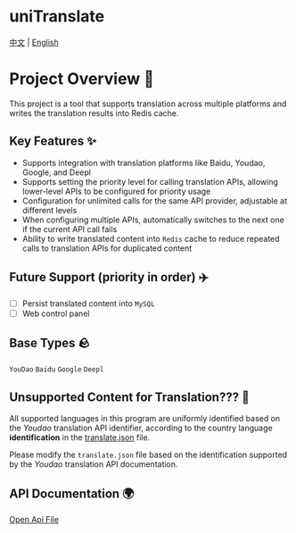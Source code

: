 # uniTranslate

[中文](./README.md) | [English](./README_EN.md)

# Project Overview 📒
This project is a tool that supports translation across multiple platforms and writes the translation results into Redis cache.

## Key Features ✨
- Supports integration with translation platforms like Baidu, Youdao, Google, and Deepl
- Supports setting the priority level for calling translation APIs, allowing lower-level APIs to be configured for priority usage
- Configuration for unlimited calls for the same API provider, adjustable at different levels
- When configuring multiple APIs, automatically switches to the next one if the current API call fails
- Ability to write translated content into `Redis` cache to reduce repeated calls to translation APIs for duplicated content

## Future Support (priority in order) ✈️
- [ ] Persist translated content into `MySQL`
- [ ] Web control panel

## Base Types 🪨
`YouDao` `Baidu` `Google` `Deepl`

## Unsupported Content for Translation??? 🤔
All supported languages in this program are uniformly identified based on the _Youdao_ translation API identifier, according to the country language **identification** in the [translate.json](./translate.json) file.

Please modify the `translate.json` file based on the identification supported by the _Youdao_ translation API documentation.

## API Documentation 🌍
[Open Api File](./uniTranslate%20(Unified%20Translation).openapi.json)